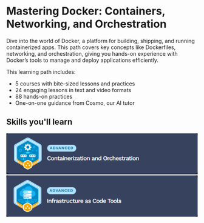 # Mastering Docker: Containers, Networking, and Orchestration

Dive into the world of Docker, a platform for building, shipping, and running containerized apps. This path covers key concepts like Dockerfiles, networking, and orchestration, giving you hands-on experience with Docker’s tools to manage and deploy applications efficiently.

This learning path includes:

- 5 courses with bite-sized lessons and practices
- 24 engaging lessons in text and video formats
- 88 hands-on practices
- One-on-one guidance from Cosmo, our AI tutor

## Skills you'll learn

![Containerization and Orchestration](https://github.com/PaladinKnightMaster/skillup_codesignal/blob/main/assets/images/Screenshot_58.png)
![Infrastructure as Code Tools](https://github.com/PaladinKnightMaster/skillup_codesignal/blob/main/assets/images/Screenshot_59.png)